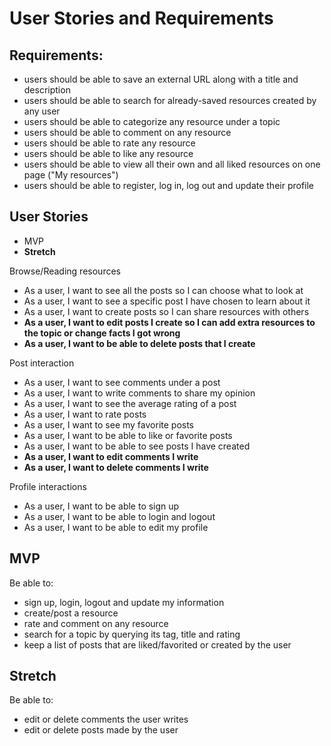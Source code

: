 # User Stories and Requirements

## Requirements:

* users should be able to save an external URL along with a title and description
* users should be able to search for already-saved resources created by any user
* users should be able to categorize any resource under a topic
* users should be able to comment on any resource
* users should be able to rate any resource
* users should be able to like any resource
* users should be able to view all their own and all liked resources on one page ("My resources")
* users should be able to register, log in, log out and update their profile

## User Stories
* MVP
* __Stretch__

Browse/Reading resources
* As a user, I want to see all the posts so I can choose what to look at
* As a user, I want to see a specific post I have chosen to learn about it
* As a user, I want to create posts so I can share resources with others
* __As a user, I want to edit posts I create so I can add extra resources to the topic or change facts I got wrong__
* __As a user, I want to be able to delete posts that I create__

Post interaction
* As a user, I want to see comments under a post
* As a user, I want to write comments to share my opinion
* As a user, I want to see the average rating of a post
* As a user, I want to rate posts
* As a user, I want to see my favorite posts
* As a user, I want to be able to like or favorite posts
* As a user, I want to be able to see posts I have created
* __As a user, I want to edit comments I write__
* __As a user, I want to delete comments I write__

Profile interactions
* As a user, I want to be able to sign up
* As a user, I want to be able to login and logout
* As a user, I want to be able to edit my profile

## MVP
Be able to:
* sign up, login, logout and update my information
* create/post a resource
* rate and comment on any resource
* search for a topic by querying its tag, title and rating
* keep a list of posts that are liked/favorited or created by the user

## Stretch
Be able to:
* edit or delete comments the user writes
* edit or delete posts made by the user
